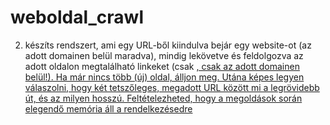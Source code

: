 # weboldal_crawl

2) készíts rendszert, ami egy URL-ből kiindulva bejár egy website-ot
 (az adott domainen belül maradva), mindig lekövetve és feldolgozva az adott oldalon  megtalálható linkeket (csak <a href="">, csak az adott domainen belül!). Ha már nincs több (új) oldal, álljon meg. Utána képes legyen válaszolni, hogy két tetszőleges, megadott URL között mi a legrövidebb út, és az milyen hosszú. Feltételezheted, hogy  a megoldások során elegendő memória áll a rendelkezésedre
